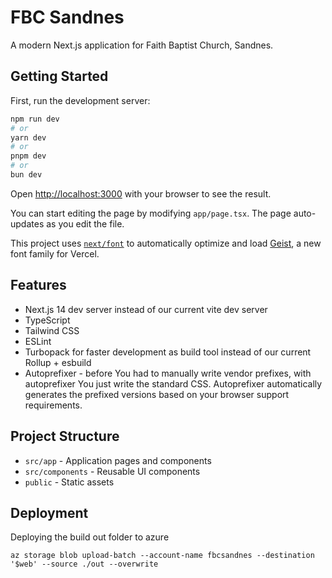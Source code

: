 # FBC Sandnes

A modern Next.js application for Faith Baptist Church, Sandnes.

## Getting Started

First, run the development server:

```bash
npm run dev
# or
yarn dev
# or
pnpm dev
# or
bun dev
```

Open [http://localhost:3000](http://localhost:3000) with your browser to see the result.

You can start editing the page by modifying `app/page.tsx`. The page auto-updates as you edit the file.

This project uses [`next/font`](https://nextjs.org/docs/app/building-your-application/optimizing/fonts) to automatically optimize and load [Geist](https://vercel.com/font), a new font family for Vercel.

## Features

- Next.js 14 dev server instead of our current vite dev server
- TypeScript
- Tailwind CSS
- ESLint
- Turbopack for faster development as build tool instead of our current Rollup + esbuild
- Autoprefixer - before You had to manually write vendor prefixes, with autoprefixer You just write the standard CSS. Autoprefixer automatically generates the prefixed versions based on your browser support requirements.

## Project Structure

- `src/app` - Application pages and components
- `src/components` - Reusable UI components
- `public` - Static assets

## Deployment

Deploying the build out folder to azure

```
az storage blob upload-batch --account-name fbcsandnes --destination '$web' --source ./out --overwrite
```